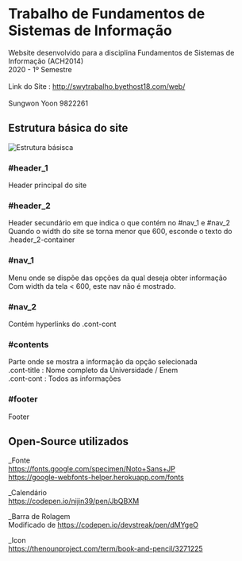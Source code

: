 Trabalho de Fundamentos de Sistemas de Informação
===================================================

Website desenvolvido para a disciplina Fundamentos de Sistemas de Informação (ACH2014) <br>
2020 - 1º Semestre <br><br>
Link do Site : http://swytrabalho.byethost18.com/web/ <br><br>
Sungwon Yoon 9822261


Estrutura básica do site
---------------------------------------------
![Estrutura básisca](https://github.com/swy-326/backupDefinitivo/raw/master/readme_img/structure.png)

### #header_1 
Header principal do site

### #header_2
Header secundário em que indica o que contém no #nav_1 e #nav_2  <br>
Quando o width do site se torna menor que 600, esconde o texto do .header_2-container <br>

### #nav_1
Menu onde se dispõe das opções da qual deseja obter informação <br>
Com width da tela < 600, este nav não é mostrado. <br>

### #nav_2 
Contém hyperlinks do .cont-cont <br>

### #contents
Parte onde se mostra a informação da opção selecionada <br>
.cont-title : Nome completo da Universidade / Enem <br>
.cont-cont : Todos as informações  <br>

### #footer
Footer <br>


Open-Source utilizados
------------------------------------------------
_Fonte <br>
https://fonts.google.com/specimen/Noto+Sans+JP <br>
https://google-webfonts-helper.herokuapp.com/fonts  <p>

_Calendário <br>
https://codepen.io/nijin39/pen/JbQBXM <p>

_Barra de Rolagem <br>
Modificado de https://codepen.io/devstreak/pen/dMYgeO  <p>

_Icon <br>
https://thenounproject.com/term/book-and-pencil/3271225 <p>
